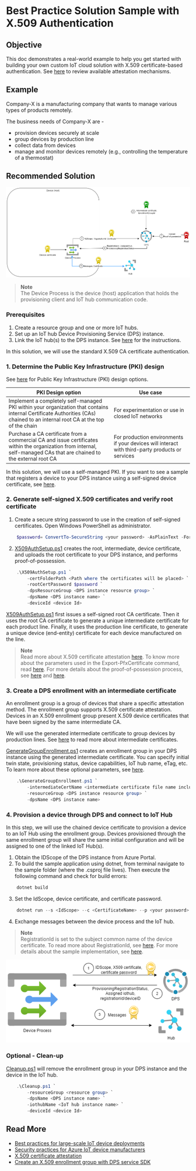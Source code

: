 # Best Practice Solution Sample with X.509 Authentication

## Objective

This doc demonstrates a real-world example to help you get started with building your own custom IoT cloud solution with X.509 certificate-based authentication. See [here](https://learn.microsoft.com/en-us/azure/iot-dps/concepts-service#Authentication-mechanism) to review available attestation mechanisms.

## Example

Company-X is a manufacturing company that wants to manage various types of products remotely.

The business needs of Company-X are -

- provision devices securely at scale
- group devices by production line
- collect data from devices
- manage and monitor devices remotely (e.g., controlling the temperature of a thermostat)

## Recommended Solution

![solution](media/auth_flow_diagram.png)
> **Note**\
> The Device Process is the device (host) application that holds the provisioning client and IoT hub communication code.

### Prerequisites

1. Create a resource group and one or more IoT hubs.
2. Set up an IoT hub Device Provisioning Service (DPS) instance.
3. Link the IoT hub(s) to the DPS instance.
See [here](https://learn.microsoft.com/en-us/azure/iot-dps/quick-setup-auto-provision) for the instructions.

In this solution, we will use the standard X.509 CA certificate authentication.

### 1. Determine the Public Key Infrastructure (PKI) design

See [here](https://learn.microsoft.com/en-us/previous-versions/windows/it-pro/windows-server-2012-R2-and-2012/dn786436(v=ws.11)) for Public Key Infrastructure (PKI) design options.

| PKI Design option  |  Use case |
| ----------- | ------------|
| Implement a completely self-managed PKI within your organization that contains internal Certificate Authorities (CAs) chained to an internal root CA at the top of the chain | For experimentation or use in closed IoT networks
| Purchase a CA certificate from a commercial CA and issue certificates within the organization from internal, self-managed CAs that are chained to the external root CA | For production environments if your devices will interact with third-party products or services |

In this solution, we will use a self-managed PKI. If you want to see a sample that registers a device to your DPS instance using a self-signed device certificate, see [here](https://github.com/Azure/azure-iot-sdk-csharp/tree/main/provisioning/device/samples/Getting%20Started/X509Sample).

### 2. Generate self-signed X.509 certificates and verify root certificate

1. Create a secure string password to use in the creation of self-signed certificates. Open Windows PowerShell as administrator.

```powershell
    $password= ConvertTo-SecureString <your password> -AsPlainText -Force
```

2. [X509AuthSetup.ps1](https://github.com/Azure/azure-iot-sdk-csharp/tree/main/provisioning/device/samples/solutions/BestPracticeSampleX509/X509AuthSetup.ps1) creates the root, intermediate, device certificate, and uploads the root certificate to your DPS instance, and performs proof-of-possession.

```powershell
    .\X509AuthSetup.ps1 `
        -certFolderPath <Path where the certificates will be placed> `
        -rootCertPassword $password `
        -dpsResourceGroup <DPS instance resource group> `
        -dpsName <DPS instance name> `
        -deviceId <device Id>
```

[X509AuthSetup.ps1](https://github.com/Azure/azure-iot-sdk-csharp/tree/main/provisioning/device/samples/solutions/BestPracticeSampleX509/X509AuthSetup.ps1)  first issues a self-signed root CA certificate. Then it uses the root CA certificate to generate a unique intermediate certificate for each product line. Finally, it uses the production line certificate, to generate a unique device (end-entity) certificate for each device manufactured on the line.

> **Note**\
> Read more about X.509 certificate attestation [here](https://learn.microsoft.com/en-us/azure/iot-dps/concepts-x509-attestation).
> To know more about the parameters used in the Export-PfxCertificate command, read [here](https://learn.microsoft.com/en-us/powershell/module/pki/export-pfxcertificate?view=windowsserver2022-ps#-password).
> For more details about the proof-of-possession process, see [here](https://learn.microsoft.com/en-us/azure/iot-hub/iot-hub-x509ca-concept#proof-of-possession) and [here](https://learn.microsoft.com/en-us/azure/iot-dps/how-to-verify-certificates).

### 3. Create a DPS enrollment with an intermediate certificate

An enrollment group is a group of devices that share a specific attestation method. The enrollment group supports X.509 certificate attestation. Devices in an X.509 enrollment group present X.509 device certificates that have been signed by the same intermediate CA.

We will use the generated intermediate certificate to group devices by production lines. See [here](https://learn.microsoft.com/en-us/azure/iot-dps/concepts-x509-attestation#why-are-intermediate-certs-useful) to read more about intermediate certificates.

[GenerateGroupEnrollment.ps1](https://github.com/Azure/azure-iot-sdk-csharp/tree/main/provisioning/device/samples/solutions/BestPracticeSampleX509/GenerateGroupEnrollment.ps1) creates an enrollment group in your DPS instance using the generated intermediate certificate.
You can specify initial twin state, provisioning status, device capabilities, IoT hub name, eTag, etc. To learn more about these optional parameters, see [here](https://learn.microsoft.com/en-us/cli/azure/iot/dps/enrollment-group?view=azure-cli-latest#az-iot-dps-enrollment-group-create).

```powershell
    .\GenerateGroupEnrollment.ps1 `
        -intermediateCertName <intermediate certificate file name including the path> `
        -resourceGroup <DPS instance resource group> `
        -dpsName <DPS instance name>
```

### 4. Provision a device through DPS and connect to IoT Hub

In this step, we will use the chained device certificate to provision a device to an IoT Hub using the enrollment group. Devices provisioned through the same enrollment group will share the same initial configuration and will be assigned to one of the linked IoT Hub(s).

1. Obtain the IDScope of the DPS instance from Azure Portal.
2. To build the sample application using dotnet, from terminal navigate to the sample folder (where the .csproj file lives). Then execute the following command and check for build errors:

```powershell
    dotnet build
```

3. Set the IdScope, device certificate, and certificate password.

```powershell
    dotnet run --s <IdScope> --c <CertificateName> --p <your password>
```

4. Exchange messages between the device process and the IoT hub.

> **Note**\
> RegistrationId is set to the subject common name of the device certificate. To read more about RegistrationId, see [here](https://learn.microsoft.com/en-us/azure/iot-dps/concepts-service#registration-id).
> For more details about the sample implementation, see [here](https://github.com/Azure/azure-iot-sdk-csharp/tree/main/iothub/device/samples/how%20to%20guides/DeviceReconnectionSample).

![x509-bootsequence](media/bootsequence.png)

### Optional - Clean-up

[Cleanup.ps1](https://github.com/Azure/azure-iot-sdk-csharp/tree/main/provisioning/device/samples/solutions/BestPracticeSampleX509/Cleanup.ps1) will remove the enrollment group in your DPS instance and the device in the IoT hub.

```powershell
    .\Cleanup.ps1 `
        -resourceGroup <resource group> `
        -dpsName <DPS instance name> `
        -iothubName <IoT hub instance name> `
        -deviceId <device Id>
```

## Read More

- [Best practices for large-scale IoT device deployments](https://learn.microsoft.com/en-us/azure/iot-dps/concepts-deploy-at-scale)
- [Security practices for Azure IoT device manufacturers](https://learn.microsoft.com/en-us/azure/iot-dps/concepts-device-oem-security-practices)
- [X.509 certificate attestation](https://learn.microsoft.com/en-us/azure/iot-dps/concepts-x509-attestation)
- [Create an X.509 enrollment group with DPS service SDK](https://learn.microsoft.com/en-us/azure/iot-dps/quick-enroll-device-x509?pivots=programming-language-csharp)
